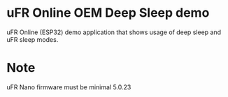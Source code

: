 # uFR Online OEM Deep Sleep demo

uFR Online (ESP32) demo application that shows usage of deep sleep and uFR sleep modes. 

# Note

uFR Nano firmware must be minimal 5.0.23